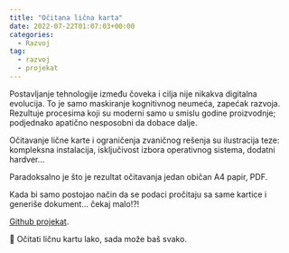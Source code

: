 ```yaml
---
title: "Očitana lična karta"
date: 2022-07-22T01:07:03+00:00
categories:
  - Razvoj
tag:
  - razvoj
  - projekat
---
```


Postavljanje tehnologije između čoveka i cilja nije nikakva digitalna evolucija. To je samo maskiranje kognitivnog neumeća, zapećak razvoja. Rezultuje procesima koji su moderni samo u smislu godine proizvodnje; podjednako apatično nesposobni da dobace dalje.

<!--more-->

Očitavanje lične karte i ograničenja zvaničnog rešenja su ilustracija teze: kompleksna instalacija, isključivost izbora operativnog sistema, dodatni hardver...

Paradoksalno je što je rezultat očitavanja jedan običan A4 papir, PDF.

Kada bi samo postojao način da se podaci pročitaju sa same kartice i generiše dokument... čekaj malo!?!

[Github projekat](https://github.com/igr/ocitana-licna-karta).

🤯 Očitati ličnu kartu lako, sada može baš svako.